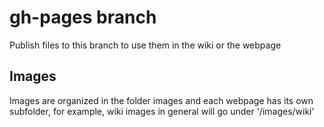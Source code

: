 # gh-pages branch

Publish files to this branch to use them in the wiki or the webpage

## Images
Images are organized in the folder images and each webpage has its own subfolder, for example, wiki images in general will go under '/images/wiki'